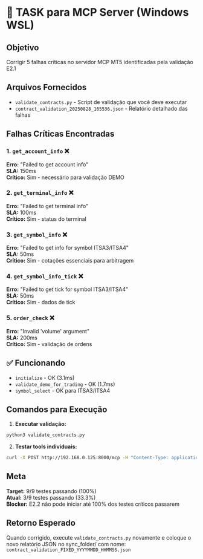 # 🚨 TASK para MCP Server (Windows WSL)

## Objetivo
Corrigir 5 falhas críticas no servidor MCP MT5 identificadas pela validação E2.1

## Arquivos Fornecidos
- `validate_contracts.py` - Script de validação que você deve executar
- `contract_validation_20250828_165536.json` - Relatório detalhado das falhas

## Falhas Críticas Encontradas

### 1. `get_account_info` ❌
**Erro:** "Failed to get account info"  
**SLA:** 150ms  
**Crítico:** Sim - necessário para validação DEMO

### 2. `get_terminal_info` ❌  
**Erro:** "Failed to get terminal info"  
**SLA:** 100ms  
**Crítico:** Sim - status do terminal

### 3. `get_symbol_info` ❌
**Erro:** "Failed to get info for symbol ITSA3/ITSA4"  
**SLA:** 50ms  
**Crítico:** Sim - cotações essenciais para arbitragem

### 4. `get_symbol_info_tick` ❌
**Erro:** "Failed to get tick for symbol ITSA3/ITSA4"  
**SLA:** 50ms  
**Crítico:** Sim - dados de tick

### 5. `order_check` ❌
**Erro:** "Invalid 'volume' argument"  
**SLA:** 200ms  
**Crítico:** Sim - validação de ordens

## ✅ Funcionando
- `initialize` - OK (3.1ms)
- `validate_demo_for_trading` - OK (1.7ms) 
- `symbol_select` - OK para ITSA3/ITSA4

## Comandos para Execução

1. **Executar validação:**
```bash
python3 validate_contracts.py
```

2. **Testar tools individuais:**
```bash
curl -X POST http://192.168.0.125:8000/mcp -H "Content-Type: application/json" -d '{"jsonrpc": "2.0", "id": 1, "method": "tools/call", "params": {"name": "get_account_info", "arguments": {}}}'
```

## Meta
**Target:** 9/9 testes passando (100%)  
**Atual:** 3/9 testes passando (33.3%)  
**Blocker:** E2.2 não pode iniciar até 100% dos testes críticos passarem

## Retorno Esperado
Quando corrigido, execute `validate_contracts.py` novamente e coloque o novo relatório JSON no sync_folder/ com nome: `contract_validation_FIXED_YYYYMMDD_HHMMSS.json`